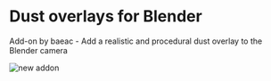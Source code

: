 # Dust overlays for Blender

Add-on by baeac - 
Add a realistic and procedural dust overlay to the Blender camera

![new addon](https://user-images.githubusercontent.com/74158247/225900795-2ef551ef-1c97-44d7-ade2-1ec675871efd.png)
